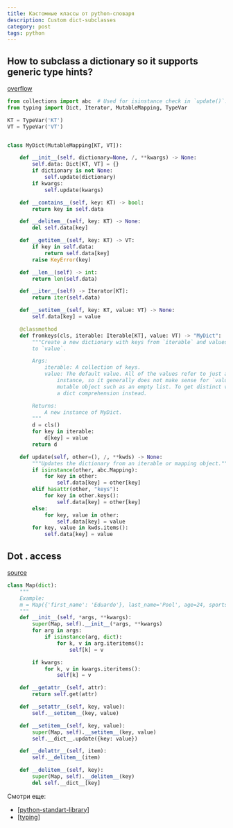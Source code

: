 ```yaml
---
title: Кастомные классы от python-словаря
description: Custom dict-subclasses
category: post
tags: python
---
```

## How to subclass a dictionary so it supports generic type hints?

[overflow](https://stackoverflow.com/a/64323140/15966204)

```python
from collections import abc  # Used for isinstance check in `update()`.
from typing import Dict, Iterator, MutableMapping, TypeVar

KT = TypeVar('KT')
VT = TypeVar('VT')


class MyDict(MutableMapping[KT, VT]):

    def __init__(self, dictionary=None, /, **kwargs) -> None:
        self.data: Dict[KT, VT] = {}
        if dictionary is not None:
            self.update(dictionary)
        if kwargs:
            self.update(kwargs)

    def __contains__(self, key: KT) -> bool:
        return key in self.data

    def __delitem__(self, key: KT) -> None:
        del self.data[key]

    def __getitem__(self, key: KT) -> VT:
        if key in self.data:
            return self.data[key]
        raise KeyError(key)

    def __len__(self) -> int:
        return len(self.data)

    def __iter__(self) -> Iterator[KT]:
        return iter(self.data)

    def __setitem__(self, key: KT, value: VT) -> None:
        self.data[key] = value

    @classmethod
    def fromkeys(cls, iterable: Iterable[KT], value: VT) -> "MyDict":
        """Create a new dictionary with keys from `iterable` and values set
        to `value`.

        Args:
            iterable: A collection of keys.
            value: The default value. All of the values refer to just a single
                instance, so it generally does not make sense for `value` to be a
                mutable object such as an empty list. To get distinct values, use
                a dict comprehension instead.

        Returns:
            A new instance of MyDict.
        """
        d = cls()
        for key in iterable:
            d[key] = value
        return d

    def update(self, other=(), /, **kwds) -> None:
        """Updates the dictionary from an iterable or mapping object."""
        if isinstance(other, abc.Mapping):
            for key in other:
                self.data[key] = other[key]
        elif hasattr(other, "keys"):
            for key in other.keys():
                self.data[key] = other[key]
        else:
            for key, value in other:
                self.data[key] = value
        for key, value in kwds.items():
            self.data[key] = value
```

## Dot . access

[source](https://stackoverflow.com/a/32107024/15966204)

```python
class Map(dict):
    """
    Example:
    m = Map({'first_name': 'Eduardo'}, last_name='Pool', age=24, sports=['Soccer'])
    """
    def __init__(self, *args, **kwargs):
        super(Map, self).__init__(*args, **kwargs)
        for arg in args:
            if isinstance(arg, dict):
                for k, v in arg.iteritems():
                    self[k] = v

        if kwargs:
            for k, v in kwargs.iteritems():
                self[k] = v

    def __getattr__(self, attr):
        return self.get(attr)

    def __setattr__(self, key, value):
        self.__setitem__(key, value)

    def __setitem__(self, key, value):
        super(Map, self).__setitem__(key, value)
        self.__dict__.update({key: value})

    def __delattr__(self, item):
        self.__delitem__(item)

    def __delitem__(self, key):
        super(Map, self).__delitem__(key)
        del self.__dict__[key]
```

Смотри еще:

- [[python-standart-library]]
- [[typing]]

[//begin]: # "Autogenerated link references for markdown compatibility"
[python-standart-library]: ..%2Flists%2Fpython-standart-library "Стандартная библиотека python и полезные ресурсы"
[typing]: ..%2Fnotes%2Ftyping "Typing"
[//end]: # "Autogenerated link references"